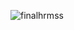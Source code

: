 ![finalhrmss](https://user-images.githubusercontent.com/66167026/167289151-b7e13f34-0e67-4846-813d-a03cbdde7890.gif)

